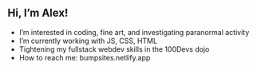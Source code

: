 ## Hi, I’m Alex!
- I’m interested in coding, fine art, and investigating paranormal activity
- I’m currently working with JS, CSS, HTML
- Tightening my fullstack webdev skills in the 100Devs dojo
- How to reach me: bumpsites.netlify.app

<!---
bumpylumps/bumpylumps is a ✨ special ✨ repository because its `README.md` (this file) appears on your GitHub profile.
You can click the Preview link to take a look at your changes.
--->
